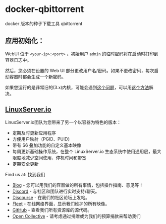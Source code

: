 # docker-qbittorrent

docker 版本的种子下载工具 qbittorrent

## 应用初始化：

WebUI 位于 `<your-ip>:<port>` ，初始用户 `admin` 的临时密码将在启动时打印到容器日志中。

然后，您必须在设置的 Web UI 部分更改用户名/密码。如果不更改密码，每次启动容器时都会生成一个新密码。

如果您运行的是非常旧的(3.x)内核，可能会遇到[这个问题](https://github.com/linuxserver/docker-qbittorrent/issues/103)，可以用[这个方法](https://github.com/linuxserver/docker-qbittorrent/issues/103#issuecomment-831238484)解决。

## [LinuxServer.io](https://linuxserver.io/)

LinuxServer.io团队为您带来了另一个以容器为特色的版本：

- 定期及时更新应用程序
- 方便用户映射（PGID、PUID）
- 带有 S6 叠加功能的自定义基本映像
- 每周更新基础操作系统，在整个 LinuxServer.io 生态系统中使用通用层，最大限度地减少空间使用、停机时间和带宽
- 定期安全更新

Find us at: 找到我们

- [Blog](https://blog.linuxserver.io/) - 您可以用我们的容器做的所有事情，包括操作指南、意见等！
- [Discord](https://discord.gg/YWrKVTn) - 与社区和团队进行实时支持/聊天。
- [Discourse](https://discourse.linuxserver.io/) - 在我们的社区论坛上发帖。
- [Fleet](https://fleet.linuxserver.io/) - 在线网络界面，显示我们维护的所有映像。
- [GitHub](https://github.com/linuxserver) - 查看我们所有资源库的源代码。
- [Open Collective](https://opencollective.com/linuxserver) - 请考虑通过捐赠或为我们的预算捐款来帮助我们
